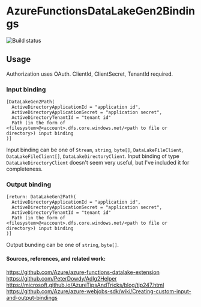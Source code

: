 # AzureFunctionsDataLakeGen2Bindings

![Build status](https://dev.azure.com/peterdowdy/AzureFunctionsDataLakeGen2Bindings/_apis/build/status/AzureFunctionsDataLakeGen2Bindings%20Release)

## Usage

Authorization uses OAuth. ClientId, ClientSecret, TenantId required.

### Input binding

```
[DataLakeGen2Path(
  ActiveDirectoryApplicationId = "application id",
  ActiveDirectoryApplicationSecret = "application secret",
  ActiveDirectoryTenantId = "tenant id"
  Path (in the form of <filesystem>@<account>.dfs.core.windows.net/<path to file or directory>) input binding
)]
```

Input binding can be one of `Stream`, `string`, `byte[]`, `DataLakeFileClient`, `DataLakeFileClient[]`, `DataLakeDirectoryClient`. Input binding of type `DataLakeDirectoryClient` doesn't seem very useful, but I've included it for completeness.

### Output binding

```
[return: DataLakeGen2Path(
  ActiveDirectoryApplicationId = "application id",
  ActiveDirectoryApplicationSecret = "application secret",
  ActiveDirectoryTenantId = "tenant id"
  Path (in the form of <filesystem>@<account>.dfs.core.windows.net/<path to file or directory>) input binding
)]
```

Output bunding can be one of `string`, `byte[]`.

#### Sources, references, and related work:

https://github.com/Azure/azure-functions-datalake-extension
https://github.com/PeterDowdy/Adlg2Helper
https://microsoft.github.io/AzureTipsAndTricks/blog/tip247.html
https://github.com/Azure/azure-webjobs-sdk/wiki/Creating-custom-input-and-output-bindings
